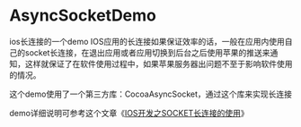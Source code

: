 # AsyncSocketDemo
ios长连接的一个demo
IOS应用的长连接如果保证效率的话，一般在应用内使用自己的socket长连接，在退出应用或者应用切换到后台之后使用苹果的推送来通知，这样就保证了在软件使用过程中，如果苹果服务器出问题不至于影响软件使用的情况。

这个demo使用了一个第三方库：CocoaAsyncSocket，通过这个库来实现长连接


demo详细说明可参考这个文章《[IOS开发之SOCKET长连接的使用](http://www.hudongdong.com/ios/351.html)》
